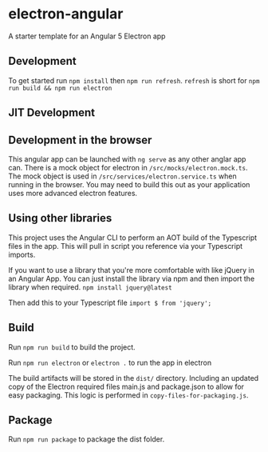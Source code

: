 # electron-angular

A starter template for an Angular 5 Electron app

## Development

To get started run `npm install` then `npm run refresh`. `refresh` is short for `npm run build && npm run electron`

## JIT Development

## Development in the browser

This angular app can be launched with `ng serve` as any other anglar app can. There is a mock object for electron in `/src/mocks/electron.mock.ts`. The mock object is used in `/src/services/electron.service.ts` when running in the browser. You may need to build this out as your application uses more advanced electron features.

## Using other libraries

This project uses the Angular CLI to perform an AOT build of the Typescript files in the app. This will pull in script you reference via your Typescript imports.

If you want to use a library that you're more comfortable with like jQuery in an Angular App. You can just install the library via npm and then import the library when required.
`npm install jquery@latest`

Then add this to your Typescript file
`import $ from 'jquery';`


## Build

Run `npm run build` to build the project.

Run `npm run electron` or `electron .` to run the app in electron

The build artifacts will be stored in the `dist/` directory. Including an updated copy of the Electron required files main.js and package.json to allow for easy packaging. This logic is performed in `copy-files-for-packaging.js`.

## Package

Run `npm run package` to package the dist folder.